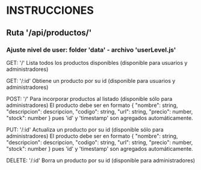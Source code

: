# INSTRUCCIONES

## Ruta '/api/productos/' 
### Ajuste nivel de user: folder 'data' - archivo 'userLevel.js'

GET: '/'
Lista todos los productos disponibles (disponible para usuarios y administradores)

GET: '/:id'
Obtiene un producto por su id (disponible para usuarios y administradores)

POST: '/'
Para incorporar productos al listado (disponible sólo para administradores)
El producto debe ser en formato
    { "nombre": string, "descripcion": descripcion, "codigo": string, "url": string, "precio": number, "stock": number }
pues 'id' y 'timestamp' son agregados automáticamente.

PUT: '/:id'
Actualiza un producto por su id (disponible sólo para administradores)
El producto debe ser en formato
    { "nombre": string, "descripcion": descripcion, "codigo": string, "url": string, "precio": number, "stock": number }
pues 'id' y 'timestamp' son agregados automáticamente.

DELETE: '/:id'
Borra un producto por su id (disponible para administradores)